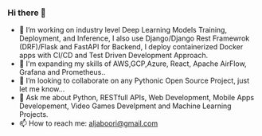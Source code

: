 ### Hi there 👋 
- 🔭 I’m working on industry level Deep Learning Models Training, Deployment, and Inference, I also use Django/Django Rest Framewrok (DRF)/Flask and FastAPI for Backend, I deploy containerized Docker apps with CI/CD and Test Driven Development Approach.
- 🌱 I'm expanding my skills of AWS,GCP,Azure, React, Apache AirFlow, Grafana and Prometheus..
- 👯 I’m looking to collaborate on any Pythonic Open Source Project, just let me know...
- 💬 Ask me about Python, RESTfull APIs, Web Development, Mobile Apps Developement, Video Games Develpment and Machine Learning Projects.
- 📫 How to reach me: aljaboori@gmail.com

<!--
**hannody/hannody** is a ✨ _special_ ✨ repository because its `README.md` (this file) appears on your GitHub profile.

Here are some ideas to get you started:

- 🔭 I’m currently working on Pro Django/Django Rest Framewrok (DRF) project that uses Docker, CI/CD and TDD.
- 🌱 I’m currently learning Flutter and React, plus still improving my Python Stack
- 👯 I’m looking to collaborate on any Pythonic Open Source Project, just let me know...
- 💬 Ask me about Python, RESTfull APIs, Web Development, Mobile Apps Developement and Video Games Develpment.
- 📫 How to reach me: moh@abunayla.com
- 😄 Pronouns: ...
- ⚡ Fun fact: ...
-->
